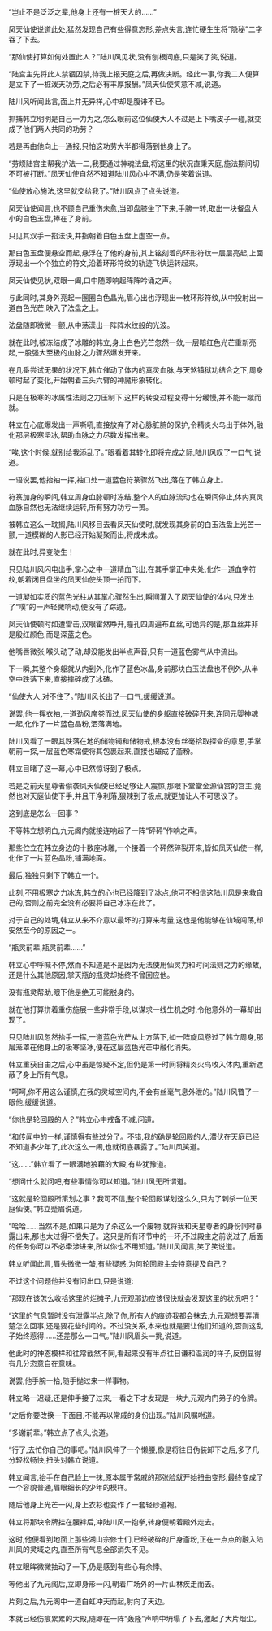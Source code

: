 
“岂止不是泛泛之辈,他身上还有一桩天大的……”

凤天仙使说道此处,猛然发现自己有些得意忘形,差点失言,连忙硬生生将“隐秘”二字吞了下去。

“那仙使打算如何处置此人？”陆川风见状,没有刨根问底,只是笑了笑,说道。

“陆宫主先将此人禁锢囚禁,待我上报天庭之后,再做决断。经此一事,你我二人便算是立下了一桩泼天功劳,之后必有丰厚报酬。”凤天仙使笑意不减,说道。

陆川风听闻此言,面上并无异样,心中却是腹诽不已。

抓捕韩立明明是自己一力为之,怎么眼前这位仙使大人不过是上下嘴皮子一碰,就变成了他们两人共同的功劳？

若是再由他向上一通报,只怕这功劳大半都得落到他身上了。

“劳烦陆宫主帮我护法一二,我要通过神魂法盘,将这里的状况直秉天庭,施法期间切不可被打断。”凤天仙使自然不知道陆川风心中不满,仍是笑着说道。

“仙使放心施法,这里就交给我了。”陆川风点了点头说道。

凤天仙使闻言,也不顾自己重伤未愈,当即盘膝坐了下来,手腕一转,取出一块餐盘大小的白色玉盘,捧在了身前。

只见其双手一掐法诀,并指朝着白色玉盘上虚空一点。

那白色玉盘便悬空而起,悬浮在了他的身前,其上铭刻着的环形符纹一层层亮起,上面浮现出一个个独立的符文,沿着环形符纹的轨迹飞快运转起来。

凤天仙使见状,双眼一阖,口中随即响起阵阵吟诵之声。

与此同时,其身外亮起一圈圈白色晶光,眉心出也浮现出一枚环形符纹,从中投射出一道白色光芒,映入了法盘之上。

法盘随即微微一颤,从中荡漾出一阵阵水纹般的光波。

就在此时,被冻结成了冰雕的韩立,身上白色光芒忽然一敛,一层暗红色光芒重新亮起,一股强大至极的血脉之力骤然爆发开来。

在几番尝试无果的状况下,韩立催动了体内的真灵血脉,与天煞镇狱功结合之下,周身顿时起了变化,开始朝着三头六臂的神魔形象转化。

只是在极寒的冰属性法则之力压制下,这样的转变过程变得十分缓慢,并不能一蹴而就。

韩立在心底爆发出一声嘶吼,直接放弃了对心脉脏腑的保护,令精炎火鸟出于体外,融化那层极寒坚冰,帮助血脉之力尽数发挥出来。

“唉,这个时候,就别给我添乱了。”眼看着其转化即将完成之际,陆川风叹了一口气,说道。

一语说罢,他抬袖一挥,袖口处一道蓝色符箓骤然飞出,落在了韩立身上。

符箓加身的瞬间,韩立周身血脉顿时冻结,整个人的血脉流动也在瞬间停止,体内真灵血脉自然也无法继续运转,所有努力功亏一篑。

被韩立这么一耽搁,陆川风移目去看凤天仙使时,就发现其身前的白玉法盘上光芒一颤,一道模糊的人影已经开始凝聚而出,将成未成。

就在此时,异变陡生！

只见陆川风闪电出手,掌心之中一道精血飞出,在其手掌正中央处,化作一道血字符纹,朝着闭目盘坐的凤天仙使头顶一拍而下。

一道凝如实质的蓝色光柱从其掌心骤然生出,瞬间灌入了凤天仙使的体内,只发出了“噗”的一声轻微响动,便没有了踪迹。

凤天仙使顿时如遭雷击,双眼霍然睁开,瞳孔四周遍布血丝,可诡异的是,那血丝并非是殷红颜色,而是深蓝之色。

他嘴唇微张,喉头动了动,却没能发出半点声音,只有一道蓝色雾气从中流出。

下一瞬,其整个身躯就从内到外,化作了蓝色冰晶,身前那块白玉法盘也不例外,从半空中跌落下来,直接摔碎成了冰碴。

“仙使大人,对不住了。”陆川风长出了一口气,缓缓说道。

说罢,他一挥衣袖,一道劲风席卷而过,凤天仙使的身躯直接破碎开来,连同元婴神魂一起,化作了一片蓝色晶粉,洒落满地。

陆川风看了一眼其跌落在地的储物镯和储物戒,根本没有丝毫拾取探查的意思,手掌朝前一探,一层蓝色寒霜便将其包裹起来,直接也碾成了齑粉。

韩立目睹了这一幕,心中已然惊讶到了极点。

若是之前天星尊者偷袭凤天仙使已经足够让人震惊,那眼下堂堂金源仙宫的宫主,竟然也对天庭仙使下手,并且干净利落,狠辣到了极点,就更加让人不可思议了。

这到底是怎么一回事？

不等韩立想明白,九元阁内就接连响起了一阵“砰砰”作响之声。

那些伫立在韩立身边的十数座冰雕,一个接着一个砰然碎裂开来,皆如凤天仙使一样,化作了一片蓝色晶粉,铺满地面。

最后,独独只剩下了韩立一个。

此刻,不用极寒之力冰冻,韩立的心也已经降到了冰点,他可不相信这陆川风是来救自己的,否则之前完全没有必要将自己冰冻在此了。

对于自己的处境,韩立从来不介意以最坏的打算来考量,这也是他能够在仙域闯荡,却安然至今的原因之一。

“瓶灵前辈,瓶灵前辈……”

韩立心中呼喊不停,然而不知道是不是因为无法使用仙灵力和时间法则之力的缘故,还是什么其他原因,掌天瓶的瓶灵却始终不曾回应他。

没有瓶灵帮助,眼下他是绝无可能脱身的。

就在他打算拼着重伤施展一些非常手段,以谋求一线生机之时,令他意外的一幕却出现了。

只见陆川风忽然抬手一挥,一道蓝色光芒从上方落下,如一阵旋风卷过了韩立周身,那层笼罩在他身上的极寒坚冰,便在这层蓝色光芒中融化消失。

韩立重获自由之后,心中虽是惊疑不定,但仍是第一时间将精炎火鸟收入体内,重新遮蔽了身上所有气息。

“呵呵,你不用这么谨慎,在我的灵域空间内,不会有丝毫气息外泄的。”陆川风瞥了一眼他,缓缓说道。

“你也是轮回殿的人？”韩立心中戒备不减,问道。

“和传闻中的一样,谨慎得有些过分了。不错,我的确是轮回殿的人,潜伏在天庭已经不知道多少年了,此次这么一闹,也就彻底暴露了。”陆川风笑道。

“这……”韩立看了一眼满地狼藉的大殿,有些犹豫道。

“想问什么就问吧,有些事情你可以知道。”陆川风无所谓道。

“这就是轮回殿所策划之事？我可不信,整个轮回殿谋划这么久,只为了刺杀一位天庭仙使。”韩立蹙眉说道。

“哈哈……当然不是,如果只是为了杀这么一个废物,就将我和天星尊者的身份同时暴露出来,那也太过得不偿失了。这只是所有环节中的一环,不过殿主之前说过了,后面的任务你可以不必牵涉进来,所以你也不用知道。”陆川风闻言,笑了笑说道。

韩立听闻此言,眉头微微一皱,有些疑惑,为何轮回殿主会特意提及自己？

不过这个问题他并没有问出口,只是说道:

“那现在该怎么收拾这里的烂摊子,九元观那边应该很快就会发现这里的状况吧？”

“这里的气息暂时没有泄露半点,除了你,所有人的痕迹我都会抹去,九元观想要弄清楚怎么回事,还是要花些时间的。不过没关系,本来也就是要让他们知道的,否则这乱子始终惹得……还差那么一口气。”陆川风眉头一挑,说道。

他此时的神态模样和往常截然不同,看起来没有半点往日谦和温润的样子,反倒显得有几分恣意自在意味。

说罢,他手腕一抬,随手抛过来一样事物。

韩立略一迟疑,还是伸手接了过来,一看之下才发现是一块九元观内门弟子的令牌。

“之后你要改换一下面目,不能再以常戚的身份出现。”陆川风嘱咐道。

“多谢前辈。”韩立点了点头,说道。

“行了,去忙你自己的事吧。”陆川风伸了一个懒腰,像是将往日伪装卸下之后,多了几分轻松畅快,扭头对韩立说道。

韩立闻言,抬手在自己脸上一抹,原本属于常戚的那张脸就开始扭曲变形,最终变成了一个容貌普通,眉眼细长的少年的模样。

随后他身上光芒一闪,身上衣衫也变作了一套轻纱道袍。

韩立将那块令牌挂在腰袢后,冲陆川风一抱拳,转身便朝着殿外走去。

这时,他便看到地面上那些湖山宗修士们,已经破碎的尸身齑粉,正在一点点的融入陆川风的灵域之内,直至所有气息全部消失不见。

韩立眼眸微微抽动了一下,仍是感到有些心有余悸。

等他出了九元阁后,立即身形一闪,朝着广场外的一片山林疾走而去。

片刻之后,九元阁中一道白虹冲天而起,射向了天边。

本就已经伤痕累累的大殿,随即在一阵“轰隆”声响中坍塌了下去,激起了大片烟尘。